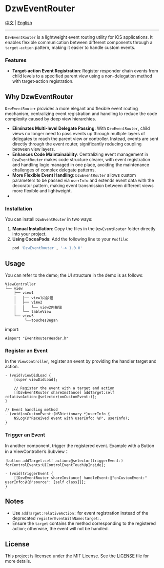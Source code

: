 # DzwEventRouter

[中文](https://github.com/Dtheme/DzwEventRouter/blob/main/README.md) | [English](https://github.com/Dtheme/DzwEventRouter/blob/main/README-en.md)

---

`DzwEventRouter` is a lightweight event routing utility for iOS applications. It enables flexible communication between different components through a `target-action` pattern, making it easier to handle custom events.

### Features

- **Target-action Event Registration**: Register responder chain events from child levels to a specified parent view using a non-delegation method with target-action registration.

## Why DzwEventRouter
`DzwEventRouter` provides a more elegant and flexible event routing mechanism, centralizing event registration and handling to reduce the code complexity caused by deep view hierarchies.

- **Eliminates Multi-level Delegate Passing**: With `DzwEventRouter`, child views no longer need to pass events up through multiple layers of delegates to reach the parent view or controller. Instead, events are sent directly through the event router, significantly reducing coupling between view layers.
- **Enhances Code Maintainability**: Centralizing event management in `DzwEventRouter` makes code structure clearer, with event registration and handling logic managed in one place, avoiding the maintenance challenges of complex delegate patterns.
- **More Flexible Event Handling**: `DzwEventRouter` allows custom parameters to be passed via `userInfo` and extends event data with the decorator pattern, making event transmission between different views more flexible and lightweight.
- 
### Installation

You can install `DzwEventRouter` in two ways:

1. **Manual Installation**: Copy the files in the `DzwEventRouter` folder directly into your project.
2. **Using CocoaPods**: Add the following line to your `Podfile`:
   ```ruby
   pod 'DzwEventRouter', '~> 1.0.0'
   ```

## Usage
You can refer to the demo; the UI structure in the demo is as follows:
```
ViewController
└── view
    ├── view1
    │   ├── view1内按钮
    │   ├── view2
    │   │   └── view2内按钮
    │   └── tableView
    └── view3
         └──touchesBegan
```


import:
```objc
#import "EventRouterHeader.h"
```

### Register an Event

In the `ViewController`, register an event by providing the handler target and action.

```objc
- (void)viewDidLoad {
    [super viewDidLoad];
    
    // Register the event with a target and action
    [[DzwEventRouter shareInstance] addTarget:self relativeAction:@selector(onCustomEvent:)];
}

// Event handling method
- (void)onCustomEvent:(NSDictionary *)userInfo {
    NSLog(@"Received event with userInfo: %@", userInfo);
}
```

### Trigger an Event

In another component, trigger the registered event.
Example with a Button in a ViewController’s Subview：
```objc
[button addTarget:self action:@selector(triggerEvent:) forControlEvents:UIControlEventTouchUpInside];

- (void)triggerEvent {
    [[DzwEventRouter shareInstance] handleEvent:@"onCustomEvent:" userInfo:@{@"source": [self class]}];
}
```

## Notes

- Use `addTarget:relativeAction:` for event registration instead of the deprecated `registerEventWithName:target:`.
- Ensure the `target` contains the method corresponding to the registered action; otherwise, the event will not be handled.

## License

This project is licensed under the MIT License. See the [LICENSE](LICENSE) file for more details.
